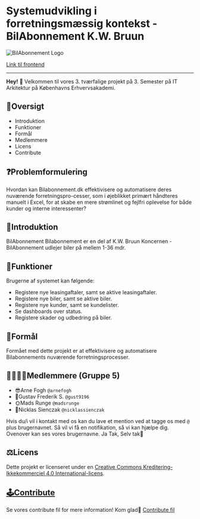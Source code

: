 # Systemudvikling i forretningsmæssig kontekst - BilAbonnement K.W. Bruun

![BilAbonnement Logo](https://res.cloudinary.com/digital-interdan-bilabonnement/image/upload/v1621580685/Logos/BILABONNEMENT_rgb_mmahqw.png)

[Link til frontend](https://gust9196.github.io/frontend/)


***

**Hey!** 👋 Velkommen til vores 3. tværfalige projekt på 3. Semester på IT Arkitektur på Københavns Erhvervsakademi.

## 📖Oversigt

 - Introduktion
 - Funktioner
 - Formål
 - Medlemmere
 - Licens
 - Contribute

## ❓Problemformulering
Hvordan kan Bilabonnement.dk effektivisere og automatisere deres nuværende forretningspro-cesser, som i øjeblikket primært håndteres manuelt i Excel, for at skabe en mere strømlinet og fejlfri oplevelse for både kunder og interne interessenter? 

## 👀Introduktion

BilAbonnement Bilabonnement er en del af K.W. Bruun Koncernen - BilAbonnement udlejer biler på mellem 1-36 mdr.
## 🎱Funktioner

Brugerne af systemet kan følgende:
 - Registere nye leasingaftaler, samt se aktive leasingaftaler.
 - Registere nye biler, samt se aktive biler.
 - Registere nye kunder, samt se kundelister.
 - Se dashboards over status.
 - Registere skader og udbedring på biler.
   


## 🤔Formål

Formået med dette projekt er at effektivisere og automatisere Bilabonnements nuværende forretningsprocesser.

## 👨‍👨‍👦‍👦Medlemmere (Gruppe 5)

 - 😎Arne Fogh `@arnefogh` 
 - 🤠Gustav Frederik S.  `@gust9196`
 - 🌞Mads Runge `@madsrunge`
 - 🧐Nicklas Sienczak `@nicklassienczak`
 

Hvis du/i vil i kontakt med os kan du lave et mention ved at tagge os med `@` plus brugernavnet. Så vil vi få en notifikation, så vi kan hjælpe dig. Ovenover kan ses vores brugernavne. Ja Tak, Selv tak🥰

## ⚖️Licens 

Dette projekt er licenseret under en [Creative Commons Kreditering-Ikkekommerciel 4.0 International-licens](http://creativecommons.org/licenses/by-nc/4.0/).

## [🕹️Contribute](https://github.com/nicklassienczak/BeSammen/blob/e789eac970a3cecceecea62ed0bf839091fd94b6/Contribute.md)
Se vores contribute fil for mere information! Kom glad🦆
[Contribute fil](https://github.com/nicklassienczak/BeSammen/blob/e789eac970a3cecceecea62ed0bf839091fd94b6/Contribute.md)

